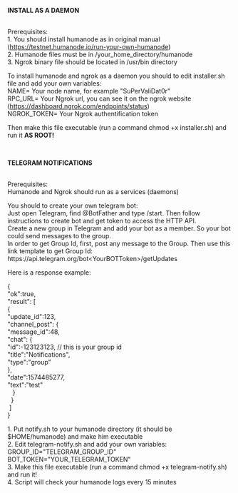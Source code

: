 <p><strong>INSTALL AS A DAEMON</strong></p>
<p><br />Prerequisites:<br />1. You should install humanode as in original manual (<a href="https://testnet.humanode.io/run-your-own-humanode">https://testnet.humanode.io/run-your-own-humanode</a>)<br />2. Humanode files must be in /your_home_directory/humanode<br />3. Ngrok binary file should be located in /usr/bin directory</p>
<p>To install humanode and ngrok as a daemon you should to edit installer.sh file and add your own variables:<br />NAME= Your node name, for example "SuPerValiDat0r"<br />RPC_URL= Your Ngrok url, you can see it on the ngrok website (<a href="https://dashboard.ngrok.com/endpoints/status">https://dashboard.ngrok.com/endpoints/status</a>)<br />NGROK_TOKEN= Your Ngrok authentification token</p>
<p>Then make this file executable (run a command chmod +x installer.sh) and run it <strong>AS ROOT!</strong></p>
<p>&nbsp;</p>
<p><strong>TELEGRAM NOTIFICATIONS</strong></p>
<p><br />Prerequisites: <br />Humanode and Ngrok should run as a services (daemons)</p>
<p>You should to create your own telegram bot:<br />Just open Telegram, find @BotFather and type /start. Then follow instructions to create bot and get token to access the HTTP API.<br />Create a new group in Telegram and add your bot as a member. So your bot could send messages to the group.<br />In order to get Group Id, first, post any message to the Group. Then use this link template to get Group Id:<br />https://api.telegram.org/bot&lt;YourBOTToken&gt;/getUpdates</p>
<p>Here is a response example:</p>
<p>{<br />"ok":true,<br />"result": [<br />{<br />"update_id":123,<br />"channel_post": {<br />"message_id":48,<br />"chat": {<br />"id":-123123123, // this is your group id<br />"title":"Notifications",<br />"type":"group"<br />},<br />"date":1574485277,<br />"text":"test"<br />&nbsp; &nbsp;}<br />&nbsp; }<br />&nbsp;]<br />}</p>
<p>1. Put notify.sh to your humanode directory (it should be $HOME/humanode) and make him executable<br />2. Edit telegram-notify.sh and add your own variables:<br />GROUP_ID="TELEGRAM_GROUP_ID"<br />BOT_TOKEN="YOUR_TELEGRAM_TOKEN"<br />3. Make this file executable (run a command chmod +x telegram-notify.sh) and run it!<br />4. Script will check your humanode logs every 15 minutes</p>
